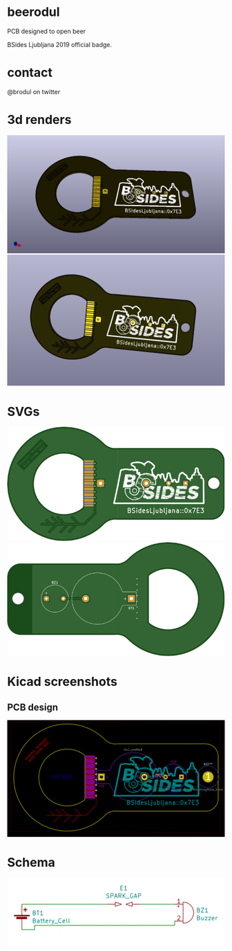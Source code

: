 # beerodul

PCB designed to open beer

BSides Ljubljana 2019 official badge.


# contact

@brodul on twitter

# 3d renders

![image](./pics/rc.png)
![alt text](pics/rc2.png)

# SVGs

![alt text](svgs/top.svg)
![alt text](svgs/bottom.svg)

# Kicad screenshots

## PCB design
![alt text](pics/kicad_pcb.png)

# Schema

![alt text](pics/kicad_schema.png)
